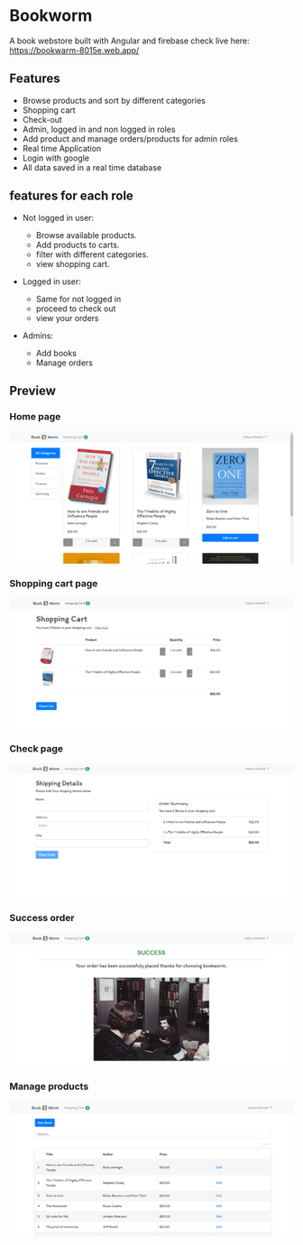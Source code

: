 # Bookworm

A book webstore built with Angular and firebase check live here: https://bookwarm-8015e.web.app/

## Features

* Browse products and sort by different categories
* Shopping cart
* Check-out
* Admin, logged in and non logged in  roles
* Add product and manage orders/products for admin roles
* Real time Application
* Login with google
* All data saved in a real time database

## features for each role

* Not logged in user:
    * Browse available products.
    * Add products to carts.
    * filter with different categories.
    * view shopping cart.

* Logged in user:
    * Same for not logged in
    * proceed to check out
    * view your orders

* Admins:
    * Add books
    * Manage orders

## Preview
### Home page
![home page](src/images/homepage.PNG)
### Shopping cart page
![shopping cart page](src/images/shoppingcart.PNG)
### Check page
![check out page](src/images/checkout.PNG)
### Success order
![Success order](src/images/ordersuccess.PNG)
### Manage products
![manage products](src/images/manageproducts.PNG)
